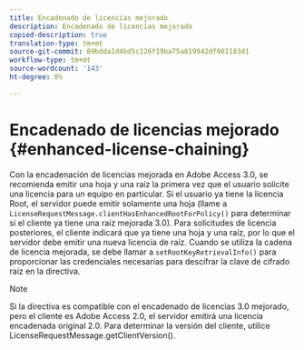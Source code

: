 ```yaml
---
title: Encadenado de licencias mejorado
description: Encadenado de licencias mejorado
copied-description: true
translation-type: tm+mt
source-git-commit: 89bdda1d4bd5c126f19ba75a819942df901183d1
workflow-type: tm+mt
source-wordcount: '143'
ht-degree: 0%

---
```



# Encadenado de licencias mejorado {#enhanced-license-chaining}

Con la encadenación de licencias mejorada en Adobe Access 3.0, se recomienda emitir una hoja y una raíz la primera vez que el usuario solicite una licencia para un equipo en particular. Si el usuario ya tiene la licencia Root, el servidor puede emitir solamente una hoja (llame a `LicenseRequestMessage.clientHasEnhancedRootForPolicy()` para determinar si el cliente ya tiene una raíz mejorada 3.0). Para solicitudes de licencia posteriores, el cliente indicará que ya tiene una hoja y una raíz, por lo que el servidor debe emitir una nueva licencia de raíz. Cuando se utiliza la cadena de licencia mejorada, se debe llamar a `setRootKeyRetrievalInfo()` para proporcionar las credenciales necesarias para descifrar la clave de cifrado raíz en la directiva.

>[!NOTE]
>
>Si la directiva es compatible con el encadenado de licencias 3.0 mejorado, pero el cliente es Adobe Access 2.0, el servidor emitirá una licencia encadenada original 2.0. Para determinar la versión del cliente, utilice LicenseRequestMessage.getClientVersion().

